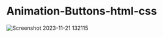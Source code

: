 # Animation-Buttons-html-css
![Screenshot 2023-11-21 132115](https://github.com/Amisha0971/Animation-Buttons-html-css/assets/136344215/1a53db36-da50-49bc-83f3-f2b8a0d81991)
